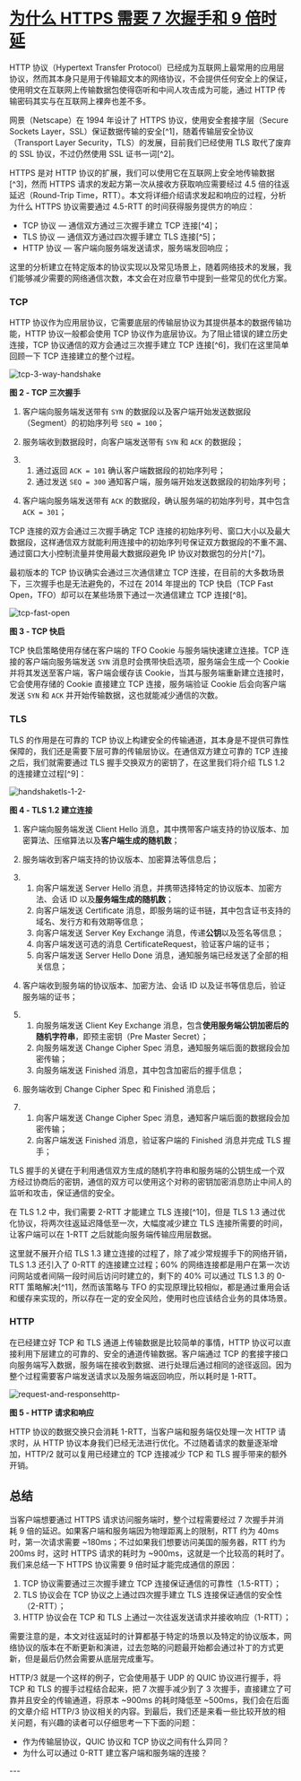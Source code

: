 # [为什么 HTTPS 需要 7 次握手和 9 倍时延](https://mp.weixin.qq.com/s/Z4X29GfZ_yRnuc2OblXF_A)

HTTP 协议（Hypertext Transfer Protocol）已经成为互联网上最常用的应用层协议，然而其本身只是用于传输超文本的网络协议，不会提供任何安全上的保证，使用明文在互联网上传输数据包使得窃听和中间人攻击成为可能，通过 HTTP 传输密码其实与在互联网上裸奔也差不多。

网景（Netscape）在 1994 年设计了 HTTPS 协议，使用安全套接字层（Secure Sockets Layer，SSL）保证数据传输的安全[^1]，随着传输层安全协议（Transport Layer Security，TLS）的发展，目前我们已经使用 TLS 取代了废弃的 SSL 协议，不过仍然使用 SSL 证书一词[^2]。

HTTPS 是对 HTTP 协议的扩展，我们可以使用它在互联网上安全地传输数据[^3]，然而 HTTPS 请求的发起方第一次从接收方获取响应需要经过 4.5 倍的往返延迟（Round-Trip Time，RTT）。本文将详细介绍请求发起和响应的过程，分析为什么 HTTPS 协议需要通过 4.5-RTT 的时间获得服务提供方的响应：

- TCP 协议 — 通信双方通过三次握手建立 TCP 连接[^4]；
- TLS 协议 — 通信双方通过四次握手建立 TLS 连接[^5]；
- HTTP 协议 — 客户端向服务端发送请求，服务端发回响应；

这里的分析建立在特定版本的协议实现以及常见场景上，随着网络技术的发展，我们能够减少需要的网络通信次数，本文会在对应章节中提到一些常见的优化方案。

### TCP

HTTP 协议作为应用层协议，它需要底层的传输层协议为其提供基本的数据传输功能，HTTP 协议一般都会使用 TCP 协议作为底层协议。为了阻止错误的建立历史连接，TCP 协议通信的双方会通过三次握手建立 TCP 连接[^6]，我们在这里简单回顾一下 TCP 连接建立的整个过程。

![tcp-3-way-handshake](https://typora-1301192342.cos.ap-guangzhou.myqcloud.com/img/20200615161553.png)



**图 2 - TCP 三次握手**

1. 客户端向服务端发送带有 `SYN` 的数据段以及客户端开始发送数据段（Segment）的初始序列号 `SEQ = 100`；

2. 服务端收到数据段时，向客户端发送带有 `SYN` 和 `ACK` 的数据段；

3. 1. 通过返回 `ACK = 101` 确认客户端数据段的初始序列号；
   2. 通过发送 `SEQ = 300` 通知客户端，服务端开始发送数据段的初始序列号；

4. 客户端向服务端发送带有 `ACK` 的数据段，确认服务端的初始序列号，其中包含 `ACK = 301`；

TCP 连接的双方会通过三次握手确定 TCP 连接的初始序列号、窗口大小以及最大数据段，这样通信双方就能利用连接中的初始序列号保证双方数据段的不重不漏、通过窗口大小控制流量并使用最大数据段避免 IP 协议对数据包的分片[^7]。

最初版本的 TCP 协议确实会通过三次通信建立 TCP 连接，在目前的大多数场景下，三次握手也是无法避免的，不过在 2014 年提出的 TCP 快启（TCP Fast Open，TFO）却可以在某些场景下通过一次通信建立 TCP 连接[^8]。

![tcp-fast-open](https://typora-1301192342.cos.ap-guangzhou.myqcloud.com/img/20200615161646.png)



**图 3 - TCP 快启**

TCP 快启策略使用存储在客户端的 TFO Cookie 与服务端快速建立连接。TCP 连接的客户端向服务端发送 `SYN` 消息时会携带快启选项，服务端会生成一个 Cookie 并将其发送至客户端，客户端会缓存该 Cookie，当其与服务端重新建立连接时，它会使用存储的 Cookie 直接建立 TCP 连接，服务端验证 Cookie 后会向客户端发送 `SYN` 和 `ACK` 并开始传输数据，这也就能减少通信的次数。

### TLS

TLS 的作用是在可靠的 TCP 协议上构建安全的传输通道，其本身是不提供可靠性保障的，我们还是需要下层可靠的传输层协议。在通信双方建立可靠的 TCP 连接之后，我们就需要通过 TLS 握手交换双方的密钥了，在这里我们将介绍 TLS 1.2 的连接建立过程[^9]：

![handshake](https://typora-1301192342.cos.ap-guangzhou.myqcloud.com/img/20200615161725.png)tls-1-2-

**图 4 - TLS 1.2 建立连接**

1. 客户端向服务端发送 Client Hello 消息，其中携带客户端支持的协议版本、加密算法、压缩算法以及**客户端生成的随机数**；

2. 服务端收到客户端支持的协议版本、加密算法等信息后；

3. 1. 向客户端发送 Server Hello 消息，并携带选择特定的协议版本、加密方法、会话 ID 以及**服务端生成的随机数**；
   2. 向客户端发送 Certificate 消息，即服务端的证书链，其中包含证书支持的域名、发行方和有效期等信息；
   3. 向客户端发送 Server Key Exchange 消息，传递**公钥**以及签名等信息；
   4. 向客户端发送可选的消息 CertificateRequest，验证客户端的证书；
   5. 向客户端发送 Server Hello Done 消息，通知服务端已经发送了全部的相关信息；

4. 客户端收到服务端的协议版本、加密方法、会话 ID 以及证书等信息后，验证服务端的证书；

5. 1. 向服务端发送 Client Key Exchange 消息，包含**使用服务端公钥加密后的随机字符串**，即预主密钥（Pre Master Secret）；
   2. 向服务端发送 Change Cipher Spec 消息，通知服务端后面的数据段会加密传输；
   3. 向服务端发送 Finished 消息，其中包含加密后的握手信息；

6. 服务端收到 Change Cipher Spec 和 Finished 消息后；

7. 1. 向客户端发送 Change Cipher Spec 消息，通知客户端后面的数据段会加密传输；
   2. 向客户端发送 Finished 消息，验证客户端的 Finished 消息并完成 TLS 握手；

TLS 握手的关键在于利用通信双方生成的随机字符串和服务端的公钥生成一个双方经过协商后的密钥，通信的双方可以使用这个对称的密钥加密消息防止中间人的监听和攻击，保证通信的安全。

在 TLS 1.2 中，我们需要 2-RTT 才能建立 TLS 连接[^10]，但是 TLS 1.3 通过优化协议，将两次往返延迟降低至一次，大幅度减少建立 TLS 连接所需要的时间，让客户端可以在 1-RTT 之后就能向服务端传输应用层数据。

这里就不展开介绍 TLS 1.3 建立连接的过程了，除了减少常规握手下的网络开销，TLS 1.3 还引入了 0-RTT 的连接建立过程；60% 的网络连接都是用户在第一次访问网站或者间隔一段时间后访问时建立的，剩下的 40% 可以通过 TLS 1.3 的 0-RTT 策略解决[^11]，然而该策略与 TFO 的实现原理比较相似，都是通过重用会话和缓存来实现的，所以存在一定的安全风险，使用时也应该结合业务的具体场景。

### HTTP

在已经建立好 TCP 和 TLS 通道上传输数据是比较简单的事情，HTTP 协议可以直接利用下层建立的可靠的、安全的通道传输数据。客户端通过 TCP 的套接字接口向服务端写入数据，服务端在接收到数据、进行处理后通过相同的途径返回。因为整个过程需要客户端发送请求以及服务端返回响应，所以耗时是 1-RTT。

![request-and-response](https://typora-1301192342.cos.ap-guangzhou.myqcloud.com/img/20200615161749.png)http-

**图 5 - HTTP 请求和响应**

HTTP 协议的数据交换只会消耗 1-RTT，当客户端和服务端仅处理一次 HTTP 请求时，从 HTTP 协议本身我们已经无法进行优化。不过随着请求的数量逐渐增加，HTTP/2 就可以复用已经建立的 TCP 连接减少 TCP 和 TLS 握手带来的额外开销。

## 总结

当客户端想要通过 HTTPS 请求访问服务端时，整个过程需要经过 7 次握手并消耗 9 倍的延迟。如果客户端和服务端因为物理距离上的限制，RTT 约为 40ms 时，第一次请求需要 ~180ms；不过如果我们想要访问美国的服务器，RTT 约为 200ms 时，这时 HTTPS 请求的耗时为 ~900ms，这就是一个比较高的耗时了。我们来总结一下 HTTPS 协议需要 9 倍时延才能完成通信的原因：

1. TCP 协议需要通过三次握手建立 TCP 连接保证通信的可靠性（1.5-RTT）；
2. TLS 协议会在 TCP 协议之上通过四次握手建立 TLS 连接保证通信的安全性（2-RTT）；
3. HTTP 协议会在 TCP 和 TLS 上通过一次往返发送请求并接收响应（1-RTT）；

需要注意的是，本文对往返延时的计算都基于特定的场景以及特定的协议版本，网络协议的版本在不断更新和演进，过去忽略的问题最开始都会通过补丁的方式更新，但是最后仍然会需要从底层完成重写。

HTTP/3 就是一个这样的例子，它会使用基于 UDP 的 QUIC 协议进行握手，将 TCP 和 TLS 的握手过程结合起来，把 7 次握手减少到了 3 次握手，直接建立了可靠并且安全的传输通道，将原本 ~900ms 的耗时降低至 ~500ms，我们会在后面的文章介绍 HTTP/3 协议相关的内容。到最后，我们还是来看一些比较开放的相关问题，有兴趣的读者可以仔细思考一下下面的问题：

- 作为传输层协议，QUIC 协议和 TCP 协议之间有什么异同？
- 为什么可以通过 0-RTT 建立客户端和服务端的连接？

\---

